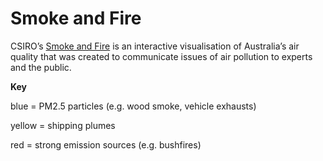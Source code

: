 # Smoke and Fire


CSIRO’s [Smoke and Fire](https://research.csiro.au/airquality/) is an interactive visualisation of Australia’s air quality that was created to communicate issues of air pollution to experts and the public.

**Key**

blue = PM2.5 particles (e.g. wood smoke, vehicle exhausts)

yellow = shipping plumes

red = strong emission sources (e.g. bushfires)
